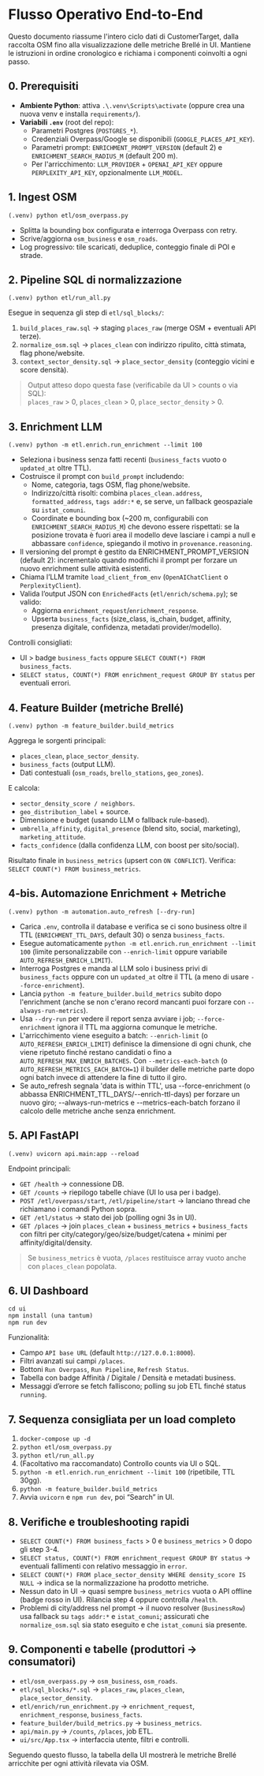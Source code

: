 # Flusso Operativo End-to-End

Questo documento riassume l'intero ciclo dati di CustomerTarget, dalla raccolta OSM fino alla visualizzazione delle metriche Brellé in UI. Mantiene le istruzioni in ordine cronologico e richiama i componenti coinvolti a ogni passo.

## 0. Prerequisiti
- **Ambiente Python**: attiva `.\.venv\Scripts\activate` (oppure crea una nuova venv e installa `requirements/`).
- **Variabili `.env`** (root del repo):
  - Parametri Postgres (`POSTGRES_*`).
  - Credenziali Overpass/Google se disponibili (`GOOGLE_PLACES_API_KEY`).
  - Parametri prompt: `ENRICHMENT_PROMPT_VERSION` (default 2) e `ENRICHMENT_SEARCH_RADIUS_M` (default 200 m).
  - Per l'arricchimento: `LLM_PROVIDER` + `OPENAI_API_KEY` oppure `PERPLEXITY_API_KEY`, opzionalmente `LLM_MODEL`.

## 1. Ingest OSM
```
(.venv) python etl/osm_overpass.py
```
- Splitta la bounding box configurata e interroga Overpass con retry.
- Scrive/aggiorna `osm_business` e `osm_roads`.
- Log progressivo: tile scaricati, deduplice, conteggio finale di POI e strade.

## 2. Pipeline SQL di normalizzazione
```
(.venv) python etl/run_all.py
```
Esegue in sequenza gli step di `etl/sql_blocks/`:
1. `build_places_raw.sql` → staging `places_raw` (merge OSM + eventuali API terze).
2. `normalize_osm.sql` → `places_clean` con indirizzo ripulito, città stimata, flag phone/website.
3. `context_sector_density.sql` → `place_sector_density` (conteggio vicini e score densità).

> Output atteso dopo questa fase (verificabile da UI > counts o via SQL):  
> `places_raw` > 0, `places_clean` > 0, `place_sector_density` > 0.

## 3. Enrichment LLM
```
(.venv) python -m etl.enrich.run_enrichment --limit 100
```
- Seleziona i business senza fatti recenti (`business_facts` vuoto o `updated_at` oltre TTL).
- Costruisce il prompt con `build_prompt` includendo:
  - Nome, categoria, tags OSM, flag phone/website.
  - Indirizzo/città risolti: combina `places_clean.address`, `formatted_address`, `tags addr:*` e, se serve, un fallback geospaziale su `istat_comuni`.
  - Coordinate e bounding box (~200 m, configurabili con `ENRICHMENT_SEARCH_RADIUS_M`) che devono essere rispettati: se la posizione trovata è fuori area il modello deve lasciare i campi a null e abbassare `confidence`, spiegando il motivo in `provenance.reasoning`.
- Il versioning del prompt è gestito da ENRICHMENT_PROMPT_VERSION (default 2): incrementalo quando modifichi il prompt per forzare un nuovo enrichment sulle attività esistenti.
- Chiama l’LLM tramite `load_client_from_env` (`OpenAIChatClient` o `PerplexityClient`).
- Valida l’output JSON con `EnrichedFacts` (`etl/enrich/schema.py`); se valido:
  - Aggiorna `enrichment_request`/`enrichment_response`.
  - Upserta `business_facts` (size_class, is_chain, budget, affinity, presenza digitale, confidenza, metadati provider/modello).

Controlli consigliati:
- UI > badge `business_facts` oppure `SELECT COUNT(*) FROM business_facts`.
- `SELECT status, COUNT(*) FROM enrichment_request GROUP BY status` per eventuali errori.

## 4. Feature Builder (metriche Brellé)
```
(.venv) python -m feature_builder.build_metrics
```
Aggrega le sorgenti principali:
- `places_clean`, `place_sector_density`.
- `business_facts` (output LLM).
- Dati contestuali (`osm_roads`, `brello_stations`, `geo_zones`).

E calcola:
- `sector_density_score / neighbors`.
- `geo_distribution_label` + source.
- Dimensione e budget (usando LLM o fallback rule-based).
- `umbrella_affinity`, `digital_presence` (blend sito, social, marketing), `marketing_attitude`.
- `facts_confidence` (dalla confidenza LLM, con boost per sito/social).

Risultato finale in `business_metrics` (upsert con `ON CONFLICT`). Verifica: `SELECT COUNT(*) FROM business_metrics`.

## 4-bis. Automazione Enrichment + Metriche
```
(.venv) python -m automation.auto_refresh [--dry-run]
```
- Carica `.env`, controlla il database e verifica se ci sono business oltre il TTL (`ENRICHMENT_TTL_DAYS`, default 30) o senza `business_facts`.
- Esegue automaticamente `python -m etl.enrich.run_enrichment --limit 100` (limite personalizzabile con `--enrich-limit` oppure variabile `AUTO_REFRESH_ENRICH_LIMIT`).
- Interroga Postgres e manda al LLM solo i business privi di `business_facts` oppure con un `updated_at` oltre il TTL (a meno di usare `--force-enrichment`).
- Lancia `python -m feature_builder.build_metrics` subito dopo l'enrichment (anche se non c'erano record mancanti puoi forzare con `--always-run-metrics`).
- Usa `--dry-run` per vedere il report senza avviare i job; `--force-enrichment` ignora il TTL ma aggiorna comunque le metriche.
- L'arricchimento viene eseguito a batch: `--enrich-limit` (o `AUTO_REFRESH_ENRICH_LIMIT`) definisce la dimensione di ogni chunk, che viene ripetuto finché restano candidati o fino a `AUTO_REFRESH_MAX_ENRICH_BATCHES`. Con `--metrics-each-batch` (o `AUTO_REFRESH_METRICS_EACH_BATCH=1`) il builder delle metriche parte dopo ogni batch invece di attendere la fine di tutto il giro.
- Se auto_refresh segnala 'data is within TTL', usa --force-enrichment (o abbassa ENRICHMENT_TTL_DAYS/--enrich-ttl-days) per forzare un nuovo giro; --always-run-metrics e --metrics-each-batch forzano il calcolo delle metriche anche senza enrichment.

## 5. API FastAPI
```
(.venv) uvicorn api.main:app --reload
```
Endpoint principali:
- `GET /health` → connessione DB.
- `GET /counts` → riepilogo tabelle chiave (UI lo usa per i badge).
- `POST /etl/overpass/start`, `/etl/pipeline/start` → lanciano thread che richiamano i comandi Python sopra.
- `GET /etl/status` → stato dei job (polling ogni 3s in UI).
- `GET /places` → join `places_clean` + `business_metrics` + `business_facts` con filtri per city/category/geo/size/budget/catena + minimi per affinity/digital/density.

> Se `business_metrics` è vuota, `/places` restituisce array vuoto anche con `places_clean` popolata.

## 6. UI Dashboard
```
cd ui
npm install (una tantum)
npm run dev
```
Funzionalità:
- Campo `API base URL` (default `http://127.0.0.1:8000`).
- Filtri avanzati sui campi `/places`.
- Bottoni `Run Overpass`, `Run Pipeline`, `Refresh Status`.
- Tabella con badge Affinità / Digitale / Densità e metadati business.
- Messaggi d’errore se fetch falliscono; polling su job ETL finché status `running`.

## 7. Sequenza consigliata per un load completo
1. `docker-compose up -d`
2. `python etl/osm_overpass.py`
3. `python etl/run_all.py`
4. (Facoltativo ma raccomandato) Controllo counts via UI o SQL.
5. `python -m etl.enrich.run_enrichment --limit 100` (ripetibile, TTL 30gg).
6. `python -m feature_builder.build_metrics`
7. Avvia `uvicorn` e `npm run dev`, poi “Search” in UI.

## 8. Verifiche e troubleshooting rapidi
- `SELECT COUNT(*) FROM business_facts` > 0 e `business_metrics` > 0 dopo gli step 3-4.
- `SELECT status, COUNT(*) FROM enrichment_request GROUP BY status` → eventuali fallimenti con relativo messaggio in `error`.
- `SELECT COUNT(*) FROM place_sector_density WHERE density_score IS NULL` → indica se la normalizzazione ha prodotto metriche.
- Nessun dato in UI → quasi sempre `business_metrics` vuota o API offline (badge rosso in UI). Rilancia step 4 oppure controlla `/health`.
- Problemi di city/address nel prompt → il nuovo resolver (`BusinessRow`) usa fallback su `tags addr:*` e `istat_comuni`; assicurati che `normalize_osm.sql` sia stato eseguito e che `istat_comuni` sia presente.

## 9. Componenti e tabelle (produttori → consumatori)
- `etl/osm_overpass.py` → `osm_business`, `osm_roads`.
- `etl/sql_blocks/*.sql` → `places_raw`, `places_clean`, `place_sector_density`.
- `etl/enrich/run_enrichment.py` → `enrichment_request`, `enrichment_response`, `business_facts`.
- `feature_builder/build_metrics.py` → `business_metrics`.
- `api/main.py` → `/counts`, `/places`, job ETL.
- `ui/src/App.tsx` → interfaccia utente, filtri e controlli.

Seguendo questo flusso, la tabella della UI mostrerà le metriche Brellé arricchite per ogni attività rilevata via OSM.
